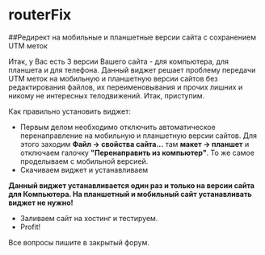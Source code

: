 # routerFix
##Редирект на мобильные и планшетные версии сайта с сохранением UTM меток

Итак, у Вас есть 3 версии Вашего сайта - для компьютера, для планшета и для телефона.
Данный виджет решает проблему передачи UTM меток на мобильную и планшетную версии сайтов без редактирования файлов, их переименовывания и прочих лишних и никому не интересных телодвижений.
Итак, приступим.

Как правильно установить виджет:
+ Первым делом необходимо отключить автоматическое перенаправление на мобильную и планшетную версии сайтов. Для этого заходим **Файл -> свойства сайта...** там **макет -> планшет** и отключаем галочку **"Перенаправить из компьютер"**. То же самое проделываем с мобильной версией.
+ Скачиваем виджет и устанавливаем

**Данный виджет устанавливается один раз и только на версии сайта для Компьютера. На планшетный и мобильный сайт устанавливать виджет не нужно!**

+ Заливаем сайт на хостинг и тестируем.
+ Profit!


Все вопросы пишите в закрытый форум.
